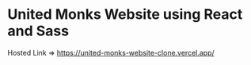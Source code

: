 # United Monks Website using React and Sass
Hosted Link => https://united-monks-website-clone.vercel.app/
